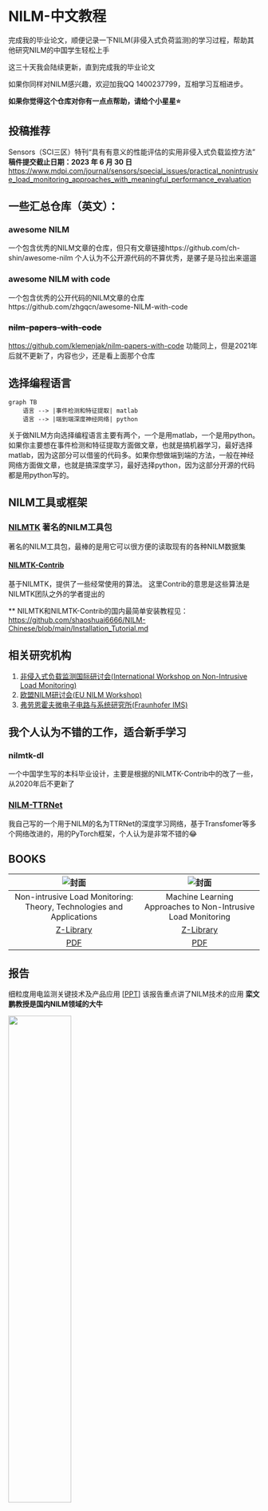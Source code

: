 # NILM-中文教程
完成我的毕业论文，顺便记录一下NILM(非侵入式负荷监测)的学习过程，帮助其他研究NILM的中国学生轻松上手

这三十天我会陆续更新，直到完成我的毕业论文

如果你同样对NILM感兴趣，欢迎加我QQ 1400237799，互相学习互相进步。

**如果你觉得这个仓库对你有一点点帮助，请给个小星星:star:**
## 投稿推荐
Sensors（SCI三区）特刊“具有有意义的性能评估的实用非侵入式负载监控方法” **稿件提交截止日期：2023 年 6 月 30 日**
https://www.mdpi.com/journal/sensors/special_issues/practical_nonintrusive_load_monitoring_approaches_with_meaningful_performance_evaluation
## 一些汇总仓库（英文）：
### awesome NILM 
一个包含优秀的NILM文章的仓库，但只有文章链接https://github.com/ch-shin/awesome-nilm 个人认为不公开源代码的不算优秀，是骡子是马拉出来遛遛
### awesome NILM with code
一个包含优秀的公开代码的NILM文章的仓库https://github.com/zhgqcn/awesome-NILM-with-code
### ~~nilm-papers-with-code~~
https://github.com/klemenjak/nilm-papers-with-code 功能同上，但是2021年后就不更新了，内容也少，还是看上面那个仓库

## 选择编程语言
```mermaid
graph TB
    语言 --> |事件检测和特征提取| matlab
    语言 --> |端到端深度神经网络| python
```

关于做NILM方向选择编程语言主要有两个，一个是用matlab，一个是用python。如果你主要想在事件检测和特征提取方面做文章，也就是搞机器学习，最好选择matlab，因为这部分可以借鉴的代码多。如果你想做端到端的方法，一般在神经网络方面做文章，也就是搞深度学习，最好选择python，因为这部分开源的代码都是用python写的。

## NILM工具或框架
### [NILMTK](https://github.com/nilmtk/nilmtk) 著名的NILM工具包

著名的NILM工具包，最棒的是用它可以很方便的读取现有的各种NILM数据集

#### [NILMTK-Contrib](https://github.com/nilmtk/nilmtk-contrib)
基于NILMTK，提供了一些经常使用的算法。
这里Contrib的意思是这些算法是NILMTK团队之外的学者提出的

** NILMTK和NILMTK-Contrib的国内最简单安装教程见：https://github.com/shaoshuai6666/NILM-Chinese/blob/main/Installation_Tutorial.md

## 相关研究机构
1. [非侵入式负载监测国际研讨会(International Workshop on Non-Intrusive Load Monitoring)](http://nilmworkshop.org/)
2. [欧盟NILM研讨会(EU NILM Workshop)](https://www.oliverparson.co.uk/eu-nilm-workshop)
2. [弗劳恩霍夫微电子电路与系统研究所(Fraunhofer IMS)](https://www.ims.fraunhofer.de/en/Business_Units_and_Core_Competencies/Electronic-Assistance-Systems/Applications/NILM.html)
## 我个人认为不错的工作，适合新手学习
### nilmtk-dl
一个中国学生写的本科毕业设计，主要是根据的NILMTK-Contrib中的改了一些，从2020年后不更新了

### [NILM-TTRNet](https://github.com/shaoshuai6666/NILM-TTRNet)
我自己写的一个用于NILM的名为TTRNet的深度学习网络，基于Transfomer等多个网络改进的，用的PyTorch框架，个人认为是非常不错的:joy:

## BOOKS
| ![封面](https://media.springernature.com/w92/springer-static/cover/book/978-981-15-1860-7.jpg?as=webp)  | ![封面](https://media.springernature.com/w92/springer-static/cover/book/978-3-030-30782-0.jpg?as=webp) |
|  :----:  | :----:  |
|  Non-intrusive Load Monitoring: Theory, Technologies and Applications   | Machine Learning Approaches to Non-Intrusive Load Monitoring  |
| [Z-Library](https://1lib.tk/book/5403114/63d09c?dsource=recommend)  | [Z-Library](https://1lib.tk/book/5400202/1835fe?dsource=recommend) |
| [PDF](https://1lib.tk/dl/5403114/1d1043?openInBrowser)  | [PDF](https://1lib.tk/dl/5400202/6093fa?dsource=recommend&openInBrowser) |
## 报告
细粒度用电监测关键技术及产品应用 [[PPT](https://mp.weixin.qq.com/s?search_click_id=7113332954490290343-1683300831297-6452539475&__biz=MzAxMzgyMjMwMQ==&mid=2651856224&idx=1&sn=850bb7d55f5329c49617a31f77aa993e&chksm=80780d52b70f84445ce7d708fe313dd0f303ceb9f1d8e0408897d4b18d0a97e5761b2383268c&key=6bc3e6c73c1657b41239b5ce5fcbc00e07c23f4ddc1fe6b431980662f35bfdccd6a553e49457e1c92272c57848aece3d9d067f09fadda0732ded99830ebf8b2b2bc62092f4dd4427f7033af8f960dcaf2053a466337f92467d1455c4c3bfe4b54e0d423188a6b57b921bc9c93b8fe63a03647dc3fad8754643ae9920b4f5f77d&ascene=65&uin=NDgxODgxMjM3&devicetype=Windows+10+x64&version=63080029&lang=zh_CN&exportkey=n_ChQIAhIQ9tJ7joXBw%2FygkCM7IYLT%2BBLgAQIE97dBBAEAAAAAADmnKA9t8NwAAAAOpnltbLcz9gKNyK89dVj092KCSBjV%2Bgb4jKZJDKKZmtEpGaBnYDI%2B8eUubiJGcIwMrdMfR7o4%2B4HKXT%2BzR%2BQ8sdNFyDC4hznhsqA%2BbRmL0WZWs3IVctiHtkTfGaNafGKFSQfAsobgnJ8QLx394U8V9O5oEDD%2FME3aQaKGQEWG0XKLAxEJVCmv8s42VbPkq2YcxECPt07ywD4gSOJN5G04mrFXfivIiGFEudr3EZJds%2BYrmeZn2e3%2BfChEwtAR380R%2BD7Qe8Yviw4W&acctmode=0&pass_ticket=KWK9ZsTZFoXIJgGdxjGcM1ql5dPVeqsJEiEi07UnbdA0Y%2B5IvhmpDteNGtBcuFz84uA%2BbUC4E920dNu8PTSvDA%3D%3D&wx_header=1&fontgear=2)] 
该报告重点讲了NILM技术的应用 
**栾文鹏教授是国内NILM领域的大牛**

<img decoding="async" src="https://mmbiz.qpic.cn/mmbiz_png/9bwhXZWoFDjy99feAZ2R7SqLJqHrAmm551SWQfczZq8kmYDfCbesAnCXoH33CGYeGJV0AiclAxSYgZiaMYb2Aricw/640?wx_fmt=png&wxfrom=5&wx_lazy=1&wx_co=1" width="50%">




